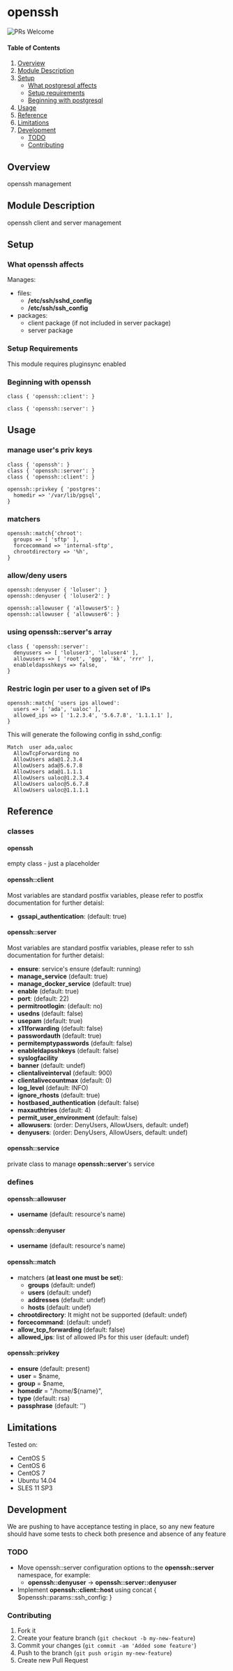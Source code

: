 # openssh

![PRs Welcome](https://img.shields.io/badge/PRs-welcome-brightgreen.svg)

#### Table of Contents

1. [Overview](#overview)
2. [Module Description](#module-description)
3. [Setup](#setup)
    * [What postgresql affects](#what-postgresql-affects)
    * [Setup requirements](#setup-requirements)
    * [Beginning with postgresql](#beginning-with-postgresql)
4. [Usage](#usage)
5. [Reference](#reference)
5. [Limitations](#limitations)
6. [Development](#development)
    * [TODO](#todo)
    * [Contributing](#contributing)

## Overview

openssh management

## Module Description

openssh client and server management

## Setup

### What openssh affects

Manages:
* files:
  * **/etc/ssh/sshd_config**
  * **/etc/ssh/ssh_config**
* packages:
  * client package (if not included in server package)
  * server package


### Setup Requirements

This module requires pluginsync enabled

### Beginning with openssh

```puppet
class { 'openssh::client': }

class { 'openssh::server': }
```

## Usage

### manage user's priv keys

```puppet
class { 'openssh': }
class { 'openssh::server': }
class { 'openssh::client': }

openssh::privkey { 'postgres':
  homedir => '/var/lib/pgsql',
}
```

### matchers

```puppet
openssh::match{'chroot':
  groups => [ 'sftp' ],
  forcecommand => 'internal-sftp',
  chrootdirectory => '%h',
}
```

### allow/deny users

```puppet
openssh::denyuser { 'loluser': }
openssh::denyuser { 'loluser2': }

openssh::allowuser { 'allowuser5': }
openssh::allowuser { 'allowuser6': }
```
### using openssh::server's array

```puppet
class { 'openssh::server':
  denyusers => [ 'loluser3', 'loluser4' ],
  allowusers => [ 'root', 'ggg', 'kk', 'rrr' ],
  enableldapsshkeys => false,
}
```

### Restric login per user to a given set of IPs

```puppet
openssh::match{ 'users ips allowed':
  users => [ 'ada', 'ualoc' ],
  allowed_ips => [ '1.2.3.4', '5.6.7.8', '1.1.1.1' ],
}
```

This will generate the following config in sshd_config:

```
Match  user ada,ualoc
  AllowTcpForwarding no
  AllowUsers ada@1.2.3.4
  AllowUsers ada@5.6.7.8
  AllowUsers ada@1.1.1.1
  AllowUsers ualoc@1.2.3.4
  AllowUsers ualoc@5.6.7.8
  AllowUsers ualoc@1.1.1.1
```

## Reference

### classes

#### openssh

empty class - just a placeholder

#### openssh::client

Most variables are standard postfix variables, please refer to postfix documentation for further detaisl:

* **gssapi_authentication**: (default: true)

#### openssh::server

Most variables are standard postfix variables, please refer to ssh documentation for further detaisl:

* **ensure**: service's ensure (default: running)
* **manage_service** (default: true)
* **manage_docker_service** (default: true)
* **enable** (default: true)
* **port**: (default: 22)
* **permitrootlogin**: (default: no)
* **usedns** (default: false)
* **usepam** (default: true)
* **x11forwarding** (default: false)
* **passwordauth** (default: true)
* **permitemptypasswords** (default: false)
* **enableldapsshkeys** (default: false)
* **syslogfacility**           
* **banner** (default: undef)
* **clientaliveinterval** (default: 900)
* **clientalivecountmax** (default: 0)
* **log_level** (default: INFO)
* **ignore_rhosts** (default: true)
* **hostbased_authentication** (default: false)
* **maxauthtries** (default: 4)
* **permit_user_environment** (default: false)
* **allowusers**: (order: DenyUsers, AllowUsers, default: undef)
* **denyusers**: (order: DenyUsers, AllowUsers, default: undef)

#### openssh::service

private class to manage **openssh::server**'s service

### defines

#### openssh::allowuser
* **username** (default: resource's name)

#### openssh::denyuser
* **username** (default: resource's name)

####  openssh::match
* matchers (**at least one must be set**):
  * **groups** (default: undef)
  * **users** (default: undef)
  * **addresses** (default: undef)
  * **hosts** (default: undef)
* **chrootdirectory**: It might not be supported (default: undef)
* **forcecommand**: (default: undef)
* **allow_tcp_forwarding** (default: false)
* **allowed_ips**: list of allowed IPs for this user (default: undef)

####  openssh::privkey
* **ensure**     (default: present)
* **user**       = $name,
* **group**      = $name,
* **homedir**    = "/home/${name}",
* **type**      (default: rsa)
* **passphrase** (default: '')

## Limitations

Tested on:
* CentOS 5
* CentOS 6
* CentOS 7
* Ubuntu 14.04
* SLES 11 SP3

## Development

We are pushing to have acceptance testing in place, so any new feature should
have some tests to check both presence and absence of any feature

### TODO

* Move openssh::server configuration options to the **openssh::server** namespace, for example:
  * **openssh::denyuser** -> **openssh::server::denyuser**
* Implement **openssh::client::host** using concat { $openssh::params::ssh_config: }

### Contributing

1. Fork it
2. Create your feature branch (`git checkout -b my-new-feature`)
3. Commit your changes (`git commit -am 'Added some feature'`)
4. Push to the branch (`git push origin my-new-feature`)
5. Create new Pull Request
